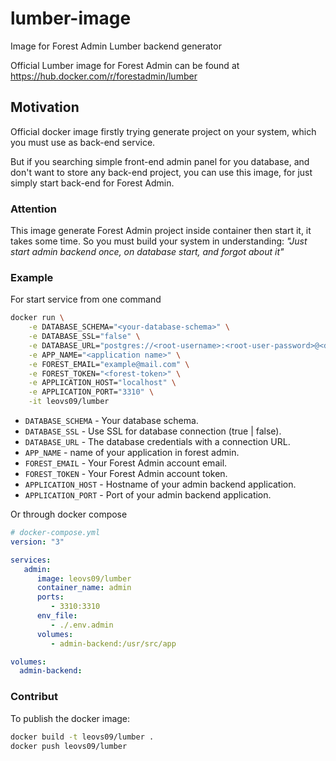 # lumber-image

Image for Forest Admin Lumber backend generator

Official Lumber image for Forest Admin can be found at <https://hub.docker.com/r/forestadmin/lumber>

## Motivation

Official docker image firstly trying generate project on your system,
which you must use as back-end service.

But if you searching simple front-end admin panel for you database,
and don't want to store any back-end project,
you can use this image, for just simply start back-end for Forest Admin.

### Attention

This image generate Forest Admin project inside container then start it, it takes some time.
So you must build your system in understanding:
*"Just start admin backend once, on database start, and forgot about it"*

### Example

For start service from one command

```bash
docker run \
    -e DATABASE_SCHEMA="<your-database-schema>" \
    -e DATABASE_SSL="false" \
    -e DATABASE_URL="postgres://<root-username>:<root-user-password>@<database-host>:<database-port>/<database-name>" \
    -e APP_NAME="<application name>" \
    -e FOREST_EMAIL="example@mail.com" \
    -e FOREST_TOKEN="<forest-token>" \
    -e APPLICATION_HOST="localhost" \
    -e APPLICATION_PORT="3310" \
    -it leovs09/lumber
```

- `DATABASE_SCHEMA` - Your database schema.
- `DATABASE_SSL` - Use SSL for database connection (true | false).
- `DATABASE_URL` - The database credentials with a connection URL.
- `APP_NAME` - name of your application in forest admin.
- `FOREST_EMAIL` - Your Forest Admin account email.
- `FOREST_TOKEN` - Your Forest Admin account token.
- `APPLICATION_HOST` - Hostname of your admin backend application.
- `APPLICATION_PORT` - Port of your admin backend application.

Or through docker compose

```yml
# docker-compose.yml
version: "3"

services:
   admin:
      image: leovs09/lumber
      container_name: admin
      ports:
         - 3310:3310
      env_file:
         - ./.env.admin
      volumes:
         - admin-backend:/usr/src/app

volumes:
  admin-backend:

```

### Contribut

To publish the docker image:

```bash
docker build -t leovs09/lumber .
docker push leovs09/lumber
```
